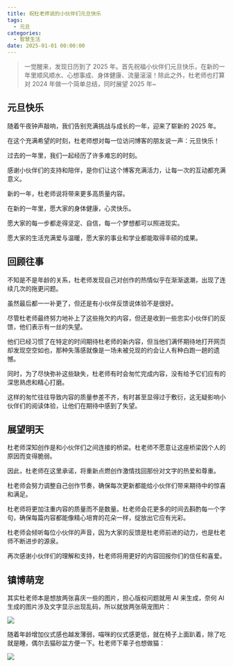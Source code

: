 ```yaml
---
title: 祝杜老师说的小伙伴们元旦快乐
tags:
  - 元旦
categories:
  - 智慧生活
date: 2025-01-01 00:00:00
---
```


> 一觉醒来，发现日历到了 2025 年。首先祝福小伙伴们元旦快乐，在新的一年里顺风顺水、心想事成、身体健康、流量滚滚！除此之外，杜老师也打算对 2024 年做一个简单总结，同时展望 2025 年~

<!-- more -->

## 元旦快乐

随着午夜钟声敲响，我们告别充满挑战与成长的一年，迎来了崭新的 2025 年。

在这个充满希望的时刻，杜老师想对每一位访问博客的朋友说一声：元旦快乐！

过去的一年里，我们一起经历了许多难忘的时刻。

感谢小伙伴们的支持和陪伴，是你们让这个博客充满活力，让每一次的互动都充满意义。

新的一年，杜老师说将带来更多高质量内容。

在新的一年里，愿大家的身体健康，心灵快乐。

愿大家的每一步都走得坚定、自信，每一个梦想都可以照进现实。

愿大家的生活充满爱与温暖，愿大家的事业和学业都能取得丰硕的成果。

## 回顾往事

不知是不是年龄的关系，杜老师发现自己对创作的热情似乎在渐渐退潮，出现了连续几次的拖更问题。

虽然最后都一一补更了，但还是有小伙伴反馈说体验不是很好。

尽管杜老师最终努力地补上了这些拖欠的内容，但还是收到一些忠实小伙伴们的反馈，他们表示有一丝的失望。

他们已经习惯了在特定的时间期待杜老师的新内容，但当他们满怀期待地打开网页却发现空空如也，那种失落感就像是一场未被兑现的约会让人有种白跑一趟的遗憾。

同时，为了尽快弥补这些缺失，杜老师有时会匆忙完成内容，没有给予它们应有的深思熟虑和精心打磨。

这样的匆忙往往导致内容的质量参差不齐，有时甚至显得过于敷衍，这无疑影响小伙伴们的阅读体验，让他们在期待中感到了失望。

## 展望明天

杜老师深知创作是和小伙伴们之间连接的桥梁。杜老师不愿意让这座桥梁因个人的原因而变得脆弱。

因此，杜老师在这里承诺，将重新点燃创作激情找回那份对文字的热爱和尊重。

杜老师会努力调整自己创作节奏，确保每次更新都能给小伙伴们带来期待中的惊喜和满足。

杜老师将更加注重内容的质量而不是数量。杜老师会花更多的时间去斟酌每一个字句，确保每篇内容都能像精心培育的花朵一样，绽放出它应有光彩。

杜老师会倾听每位小伙伴的声音，因为大家的反馈是杜老师前进的动力，也是杜老师不断进步的源泉。

再次感谢小伙伴们的理解和支持，杜老师将用更好的内容回报你们的信任和喜爱。

## 镇博萌宠

其实杜老师本是想放两张喜庆一些的图片，担心版权问题就用 AI 来生成，奈何 AI 生成的图片涉及文字显示出现乱码，所以就放两张萌宠图片：

![](https://cdn.dusays.com/2025/01/784-1.jpg)

随着年龄增加仪式感也越发薄弱，喵咪的仪式感更低，就在椅子上面趴着，除了吃就是睡，偶尔去猫砂盆方便一下。杜老师下辈子也想做猫：

![](https://cdn.dusays.com/2025/01/784-2.jpg)